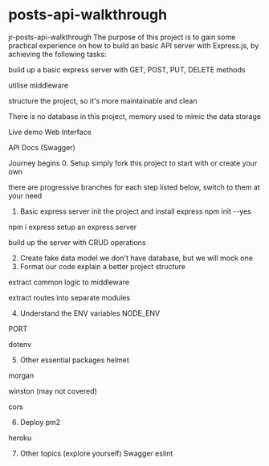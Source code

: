 # posts-api-walkthrough

jr-posts-api-walkthrough
The purpose of this project is to gain some practical experience on how to build an basic API server with Express.js, by achieving the following tasks:

build up a basic express server with GET, POST, PUT, DELETE methods

utilise middleware

structure the project, so it's more maintainable and clean

There is no database in this project, memory used to mimic the data storage

Live demo
Web Interface

API Docs (Swagger)

Journey begins
0. Setup
simply fork this project to start with or create your own

there are progressive branches for each step listed below, switch to them at your need

1. Basic express server
init the project and install express
npm init --yes

npm i express
setup an express server

build up the server with CRUD operations

2. Create fake data model
we don't have database, but we will mock one
3. Format our code
explain a better project structure

extract common logic to middleware

extract routes into separate modules

4. Understand the ENV variables
NODE_ENV

PORT

dotenv

5. Other essential packages
helmet

morgan

winston (may not covered)

cors

6. Deploy
pm2

heroku

7. Other topics (explore yourself)
Swagger
eslint
